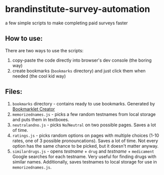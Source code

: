 # brandinstitute-survey-automation
a few simple scripts to make completing paid surveys faster

## How to use:
There are two ways to use the scripts:
1. copy-paste the code directly into browser's dev console (the boring way)
2. create bookmarks (`bookmarks` directory) and just click them when needed (the cool kid way)
## Files:
1. `bookmarks` directory - contains ready to use bookmarks. Generated by [Bookmarklet Creator](https://mrcoles.com/bookmarklet/)
2. `memorizednames.js` - picks a few random testnames from local storage and puts them in textboxes. 
3. `neutralandno.js` - picks `No`/`Neutral` on two possible pages. Saves a lot of time.
4. `ratings.js` - picks random options on pages with multiple choices (1-10 rates, one of 3 possible pronouncations). Saves a lot of time. Not every option has the same chance to be picked, but it doesn't matter anyway.
5. `similardrugs.js` - opens *testname* + `drug` and *testname* + `medicament` Google searches for each testname. Very useful for finding drugs with similar names. Additionally, saves testnames to local storage for use in `memorizednames.js`.
 
